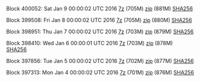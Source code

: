 Block 400052: Sat Jan  9 00:00:02 UTC 2016 [7z](https://transfer.sh/51zr7/bootstrap.dat.20160109.7z) (705M) [zip](https://transfer.sh/2zUEu/bootstrap.dat.20160109.zip) (881M) [SHA256](https://transfer.sh/Ix0sZ/sha256.txt)

Block 399508: Fri Jan  8 00:00:02 UTC 2016 [7z](https://transfer.sh/9yu8F/bootstrap.dat.20160108.7z) (705M) [zip](https://transfer.sh/D3sQu/bootstrap.dat.20160108.zip) (880M) [SHA256](https://transfer.sh/17isd0/sha256.txt)

Block 398951: Thu Jan  7 00:00:02 UTC 2016 [7z](https://transfer.sh/VQHhN/bootstrap.dat.20160107.7z) (703M) [zip](https://transfer.sh/P9Zkr/bootstrap.dat.20160107.zip) (879M) [SHA256](https://transfer.sh/9F9jp/sha256.txt)

Block 398410: Wed Jan  6 00:00:01 UTC 2016 [7z](https://transfer.sh/wGpKu/bootstrap.dat.20160106.7z) (703M) [zip](https://transfer.sh/13fKNH/bootstrap.dat.20160106.zip) (878M) [SHA256](https://transfer.sh/x6Bll/sha256.txt)

Block 397856: Tue Jan  5 00:00:02 UTC 2016 [7z](https://transfer.sh/YhLrA/bootstrap.dat.20160105.7z) (702M) [zip](https://transfer.sh/BxP2F/bootstrap.dat.20160105.zip) (877M) [SHA256](https://transfer.sh/bjulR/sha256.txt)

Block 397313: Mon Jan  4 00:00:02 UTC 2016 [7z](https://transfer.sh/16BuGe/bootstrap.dat.20160104.7z) (701M) [zip](https://transfer.sh/TfqqT/bootstrap.dat.20160104.zip) (876M) [SHA256](https://transfer.sh/kj7DQ/sha256.txt)
